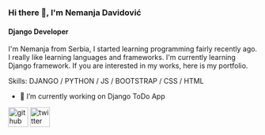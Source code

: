 ### Hi there 👋, I'm Nemanja Davidović
#### Django Developer
I'm Nemanja from Serbia, I started learning programming fairly recently ago. I really like learning languages and frameworks.
I'm currently learning Django framework.
If you are interested in my works, here is my portfolio.

Skills: DJANGO / PYTHON / JS /  BOOTSTRAP / CSS / HTML

- 🔭 I’m currently working on Django ToDo App 


[<img src='https://cdn.jsdelivr.net/npm/simple-icons@3.0.1/icons/github.svg' alt='github' height='40'>](https://github.com/0mnadren )  [<img src='https://cdn.jsdelivr.net/npm/simple-icons@3.0.1/icons/twitter.svg' alt='twitter' height='40'>](https://twitter.com/@0mnadren)  


